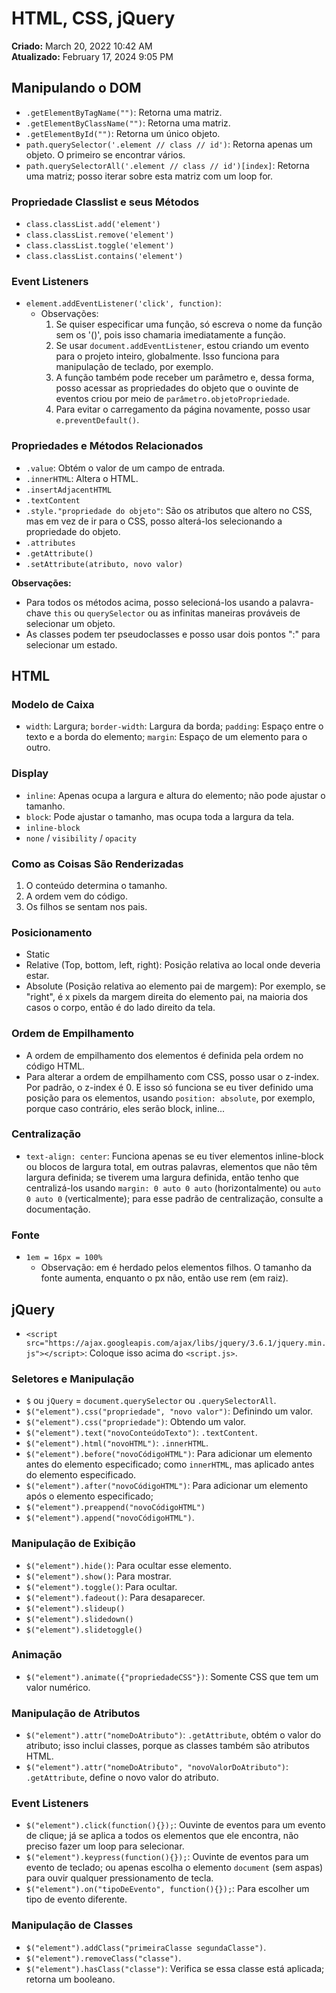 # HTML, CSS, jQuery

**Criado:** March 20, 2022 10:42 AM  
**Atualizado:** February 17, 2024 9:05 PM

## Manipulando o DOM

- `.getElementByTagName("")`: Retorna uma matriz.
- `.getElementByClassName("")`: Retorna uma matriz.
- `.getElementById("")`: Retorna um único objeto.
- `path.querySelector('.element // class // id')`: Retorna apenas um objeto. O primeiro se encontrar vários.
- `path.querySelectorAll('.element // class // id')[index]`: Retorna uma matriz; posso iterar sobre esta matriz com um loop for.

### Propriedade Classlist e seus Métodos

- `class.classList.add('element')`
- `class.classList.remove('element')`
- `class.classList.toggle('element')`
- `class.classList.contains('element')`

### Event Listeners

- `element.addEventListener('click', function)`:
  - Observações:
    1. Se quiser especificar uma função, só escreva o nome da função sem os '()', pois isso chamaria imediatamente a função.
    2. Se usar `document.addEventListener`, estou criando um evento para o projeto inteiro, globalmente. Isso funciona para manipulação de teclado, por exemplo.
    3. A função também pode receber um parâmetro e, dessa forma, posso acessar as propriedades do objeto que o ouvinte de eventos criou por meio de `parâmetro.objetoPropriedade`.
    4. Para evitar o carregamento da página novamente, posso usar `e.preventDefault()`.

### Propriedades e Métodos Relacionados

- `.value`: Obtém o valor de um campo de entrada.
- `.innerHTML`: Altera o HTML.
- `.insertAdjacentHTML`
- `.textContent`
- `.style."propriedade do objeto"`: São os atributos que altero no CSS, mas em vez de ir para o CSS, posso alterá-los selecionando a propriedade do objeto.
- `.attributes`
- `.getAttribute()`
- `.setAttribute(atributo, novo valor)`

**Observações:**
- Para todos os métodos acima, posso selecioná-los usando a palavra-chave `this` ou `querySelector` ou as infinitas maneiras prováveis de selecionar um objeto.
- As classes podem ter pseudoclasses e posso usar dois pontos ":" para selecionar um estado.

## HTML

### Modelo de Caixa

- `width`: Largura; `border-width`: Largura da borda; `padding`: Espaço entre o texto e a borda do elemento; `margin`: Espaço de um elemento para o outro.

### Display

- `inline`: Apenas ocupa a largura e altura do elemento; não pode ajustar o tamanho.
- `block`: Pode ajustar o tamanho, mas ocupa toda a largura da tela.
- `inline-block`
- `none` / `visibility` / `opacity`

### Como as Coisas São Renderizadas

1. O conteúdo determina o tamanho.
2. A ordem vem do código.
3. Os filhos se sentam nos pais.

### Posicionamento

- Static
- Relative (Top, bottom, left, right): Posição relativa ao local onde deveria estar.
- Absolute (Posição relativa ao elemento pai de margem): Por exemplo, se "right", é x pixels da margem direita do elemento pai, na maioria dos casos o corpo, então é do lado direito da tela.

### Ordem de Empilhamento

- A ordem de empilhamento dos elementos é definida pela ordem no código HTML.
- Para alterar a ordem de empilhamento com CSS, posso usar o z-index. Por padrão, o z-index é 0. E isso só funciona se eu tiver definido uma posição para os elementos, usando `position: absolute`, por exemplo, porque caso contrário, eles serão block, inline...

### Centralização

- `text-align: center`: Funciona apenas se eu tiver elementos inline-block ou blocos de largura total, em outras palavras, elementos que não têm largura definida; se tiverem uma largura definida, então tenho que centralizá-los usando `margin: 0 auto 0 auto` (horizontalmente) ou `auto 0 auto 0` (verticalmente); para esse padrão de centralização, consulte a documentação.

### Fonte

- `1em = 16px = 100%`
  - Observação: em é herdado pelos elementos filhos. O tamanho da fonte aumenta, enquanto o px não, então use rem (em raiz).

## jQuery

- `<script src="https://ajax.googleapis.com/ajax/libs/jquery/3.6.1/jquery.min.js"></script>`: Coloque isso acima do `<script.js>`.

### Seletores e Manipulação

- `$` ou `jQuery` = `document.querySelector` ou `.querySelectorAll`.
- `$("element").css("propriedade", "novo valor")`: Definindo um valor.
- `$("element").css("propriedade")`: Obtendo um valor.
- `$("element").text("novoConteúdoTexto")`: `.textContent`.
- `$("element").html("novoHTML")`: `.innerHTML`.
- `$("element").before("novoCódigoHTML")`: Para adicionar um elemento antes do elemento especificado; como `innerHTML`, mas aplicado antes do elemento especificado.
- `$("element").after("novoCódigoHTML")`: Para adicionar um elemento após o elemento especificado;
- `$("element").preappend("novoCódigoHTML")`
- `$("element").append("novoCódigoHTML")`.

### Manipulação de Exibição

- `$("element").hide()`: Para ocultar esse elemento.
- `$("element").show()`: Para mostrar.
- `$("element").toggle()`: Para ocultar.
- `$("element").fadeout()`: Para desaparecer.
- `$("element").slideup()`
- `$("element").slidedown()`
- `$("element").slidetoggle()`

### Animação

- `$("element").animate({"propriedadeCSS"})`: Somente CSS que tem um valor numérico.

### Manipulação de Atributos

- `$("element").attr("nomeDoAtributo")`: `.getAttribute`, obtém o valor do atributo; isso inclui classes, porque as classes também são atributos HTML.
- `$("element").attr("nomeDoAtributo", "novoValorDoAtributo")`: `.getAttribute`, define o novo valor do atributo.

### Event Listeners

- `$("element").click(function(){});`: Ouvinte de eventos para um evento de clique; já se aplica a todos os elementos que ele encontra, não preciso fazer um loop para selecionar.
- `$("element").keypress(function(){});`: Ouvinte de eventos para um evento de teclado; ou apenas escolha o elemento `document` (sem aspas) para ouvir qualquer pressionamento de tecla.
- `$("element").on("tipoDeEvento", function(){});`: Para escolher um tipo de evento diferente.

### Manipulação de Classes

- `$("element").addClass("primeiraClasse segundaClasse")`.
- `$("element").removeClass("classe")`.
- `$("element").hasClass("classe")`: Verifica se essa classe está aplicada; retorna um booleano.

